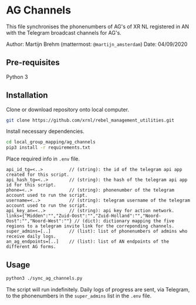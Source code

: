# AG Channels

This file synchronises the phonenumbers of AG's of XR NL registered in AN
with the Telegram broadcast channels for AG's.

Author: Martijn Brehm (mattermost: `@martijn_amsterdam`)
Date: 04/09/2020

## Pre-requisites

Python 3

## Installation

Clone or download repository onto local computer.

```bash
git clone https://github.com/xrnl/rebel_management_utilities.git
```


Install necessary dependencies.

```bash
cd local_group_mapping/ag_channels
pip3 install -r requirements.txt
```

Place required info in `.env` file.

```
api_id_tg=<..>          // (string): the id of the telegram api app created for this script.
api_hash_tg=<..>        // (string): the hash of the telegram api app id for this script.
phone=<..>              // (string): phonenumber of the telegram account used to run the script.
username=<..>           // (string): telegram username of the telegram account used to run the script.
api_key_an=<..>         // (string): api key for action network.
links={"Midden":"","Zuid-Oost":"","Zuid-Holland":"","Noord-Oost":"","Noord-West":""} // (dict): dictionary mapping the five regions to a telegram invite link for the correponding channels.
super_admins=[..]       // (list): list of phonenumbers of admins who receive daily logs.
an_ag_endpoints=[..]    // (list): list of AN endpoints of the different AG forms.
```

## Usage

```bash
python3 ./sync_ag_channels.py
```

The script will run indefinitely. Daily logs of progress are sent, via Telegram, to the phonenumbers in the `super_admins` list in the `.env` file.
